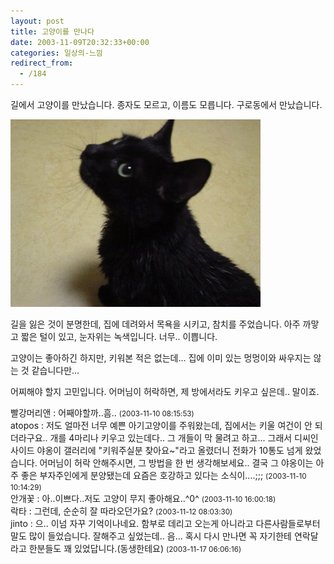 ```yaml
---
layout: post
title: 고양이를 만나다
date: 2003-11-09T20:32:33+00:00
categories: 일상의-느낌
redirect_from:
  - /184
---
```


길에서 고양이를 만났습니다. 종자도 모르고, 이름도 모릅니다. 구로동에서 만났습니다.

![ ](/assets/media/logs_archives_Dsc02577_s.jpg)

길을 잃은 것이 분명한데, 집에 데려와서 목욕을 시키고, 참치를 주었습니다. 아주 까맣고 짧은 털이 있고, 눈자위는 녹색입니다. 너무.. 이쁩니다.

고양이는 좋아하긴 하지만, 키워본 적은 없는데... 집에 이미 있는 멍멍이와 싸우지는 않는 것 같습니다만...

어찌해야 할지 고민입니다. 어머님이 허락하면, 제 방에서라도 키우고 싶은데.. 말이죠.
<div id=comments>
<div class=comment>
<!--- cmt:401 --->
<!--- mail: --->
<!--- parent:0 --->
빨강머리앤 : 
어째야할까..흠..
 <small>(2003-11-10 08:15:53)</small>
</div>
<div class=comment>
<!--- cmt:402 --->
<!--- mail: --->
<!--- parent:0 --->
atopos : 
저도 얼마전 너무 예쁜 아기고양이를 주워왔는데, 집에서는 키울 여건이 안 되더라구요.. 개를 4마리나 키우고 있는데다.. 그 개들이 막 물려고 하고...
그래서 디씨인사이드 야옹이 갤러리에 "키워주실분 찾아요~"라고 올렸더니 전화가 10통도 넘게 왔었습니다.
어머님이 허락 안해주시면, 그 방법을 한 번 생각해보세요.. 결국 그 야옹이는 아주 좋은 부자주인에게 분양됐는데 요즘은 호강하고 있다는 소식이....;;;
 <small>(2003-11-10 10:14:29)</small>
</div>
<div class=comment>
<!--- cmt:403 --->
<!--- mail: --->
<!--- parent:0 --->
안개꽃 : 
아..이쁘다..저도 고양이 무지 좋아해요..^0^
 <small>(2003-11-10 16:00:18)</small>
</div>
<div class=comment>
<!--- cmt:404 --->
<!--- mail: --->
<!--- parent:0 --->
락타 : 
그런데, 순순히 잘 따라오던가요?
 <small>(2003-11-12 08:03:30)</small>
</div>
<div class=comment>
<!--- cmt:405 --->
<!--- mail: --->
<!--- parent:0 --->
jinto : 
으.. 이넘 자꾸 기억이나네요.
함부로 데리고 오는게 아니라고 다른사람들로부터 말도 많이 들었습니다.
잘해주고 싶었는데.. 음... 
혹시 다시 만나면 꼭 자기한테 연락달라고 한분들도 꽤 있었답니다.(동생한테요)
 <small>(2003-11-17 06:06:16)</small>
</div>
</div>
